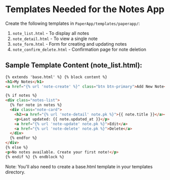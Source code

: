 # Templates Needed for the Notes App

Create the following templates in `PaperApp/templates/paperapp/`:

1. `note_list.html` - To display all notes
2. `note_detail.html` - To view a single note
3. `note_form.html` - Form for creating and updating notes
4. `note_confirm_delete.html` - Confirmation page for note deletion

## Sample Template Content (note_list.html):

```html
{% extends 'base.html' %} {% block content %}
<h1>My Notes</h1>
<a href="{% url 'note-create' %}" class="btn btn-primary">Add New Note</a>

{% if notes %}
<div class="notes-list">
  {% for note in notes %}
  <div class="note-card">
    <h2><a href="{% url 'note-detail' note.pk %}">{{ note.title }}</a></h2>
    <p>Last updated: {{ note.updated_at }}</p>
    <a href="{% url 'note-update' note.pk %}">Edit</a>
    <a href="{% url 'note-delete' note.pk %}">Delete</a>
  </div>
  {% endfor %}
</div>
{% else %}
<p>No notes available. Create your first note!</p>
{% endif %} {% endblock %}
```

Note: You'll also need to create a base.html template in your templates directory.
